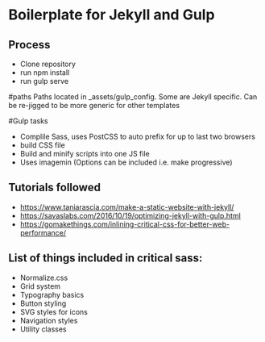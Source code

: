 # Boilerplate for Jekyll and Gulp

## Process
- Clone repository
- run npm install
- run gulp serve

#paths
Paths located in _assets/gulp_config. Some are Jekyll specific. Can be re-jigged to be more generic for other templates

#Gulp tasks
- Complile Sass, uses PostCSS to auto prefix for up to last two browsers
- build CSS file
- Build and minify scripts into one JS file
- Uses imagemin (Options can be included i.e. make progressive)

## Tutorials followed
- https://www.taniarascia.com/make-a-static-website-with-jekyll/
- https://savaslabs.com/2016/10/19/optimizing-jekyll-with-gulp.html
- https://gomakethings.com/inlining-critical-css-for-better-web-performance/

## List of things included in critical sass:
- Normalize.css
- Grid system
- Typography basics
- Button styling
- SVG styles for icons
- Navigation styles
- Utility classes